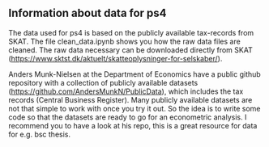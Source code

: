 ## Information about data for ps4

The data used for ps4 is based on the publicly available tax-records from SKAT. The file clean_data.ipynb shows you how the raw data files are cleaned.
The raw data necessary can be downloaded directly from SKAT (https://www.sktst.dk/aktuelt/skatteoplysninger-for-selskaber/).

Anders Munk-Nielsen at the Department of Economics have a public github repository with a collection of publicly available datasets (https://github.com/AndersMunkN/PublicData), which includes the tax records (Central Business Register).
Many publicly available datasets are not that simple to work with once you try it out. So the idea is to write some code so that the datasets are ready to go for an econometric analysis. 
I recommend you to have a look at his repo, this is a great resource for data for e.g. bsc thesis.
